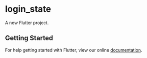 # login_state

A new Flutter project.

## Getting Started

For help getting started with Flutter, view our online
[documentation](https://flutter.io/).
